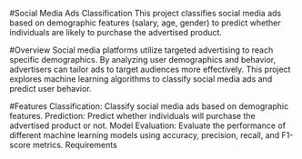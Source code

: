#Social Media Ads Classification
This project classifies social media ads based on demographic features (salary, age, gender) to predict whether individuals are likely to purchase the advertised product.

#Overview
Social media platforms utilize targeted advertising to reach specific demographics. By analyzing user demographics and behavior, advertisers can tailor ads to target audiences more effectively. This project explores machine learning algorithms to classify social media ads and predict user behavior.

#Features
Classification: Classify social media ads based on demographic features.
Prediction: Predict whether individuals will purchase the advertised product or not.
Model Evaluation: Evaluate the performance of different machine learning models using accuracy, precision, recall, and F1-score metrics.
Requirements
